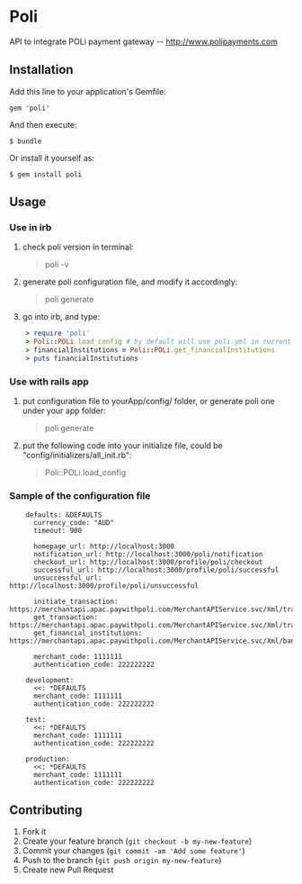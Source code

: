 # Poli

API to integrate POLi payment gateway -- http://www.polipayments.com

## Installation

Add this line to your application's Gemfile:

    gem 'poli'

And then execute:

    $ bundle

Or install it yourself as:

    $ gem install poli

## Usage

### Use in irb
1. check poli version in terminal:

    > poli -v

2. generate poli configuration file, and modify it accordingly:

    > poli generate
   
3. go into irb, and type:

```ruby
    > require 'poli'
    > Poli::POLi.load_config # by default will use poli.yml in current folder or ./config folder
    > financialInstitutions = Poli::POLi.get_financialInstitutions
    > puts financialInstitutions
```

### Use with rails app
1. put configuration file to yourApp/config/ folder, or generate poli one under your app folder:

   > poli generate

2. put the following code into your initialize file, could be "config/initializers/all_init.rb":

   > Poli::POLi.load_config


### Sample of the configuration file

		defaults: &DEFAULTS
		  currency_code: "AUD"
		  timeout: 900

		  homepage_url: http://localhost:3000
		  notification_url: http://localhost:3000/poli/notification
		  checkout_url: http://localhost:3000/profile/poli/checkout
		  successful_url: http://localhost:3000/profile/poli/successful
		  unsuccessful_url: http://localhost:3000/profile/poli/unsuccessful
  
		  initiate_transaction: https://merchantapi.apac.paywithpoli.com/MerchantAPIService.svc/Xml/transaction/initiate
		  get_transaction: https://merchantapi.apac.paywithpoli.com/MerchantAPIService.svc/Xml/transaction/query
		  get_financial_institutions: https://merchantapi.apac.paywithpoli.com/MerchantAPIService.svc/Xml/banks
  
		  merchant_code: 1111111
		  authentication_code: 222222222

		development:
		  <<: *DEFAULTS
		  merchant_code: 1111111
		  authentication_code: 222222222

		test:
		  <<: *DEFAULTS
		  merchant_code: 1111111
		  authentication_code: 222222222
  
		production:
		  <<: *DEFAULTS
		  merchant_code: 1111111
		  authentication_code: 222222222

## Contributing

1. Fork it
2. Create your feature branch (`git checkout -b my-new-feature`)
3. Commit your changes (`git commit -am 'Add some feature'`)
4. Push to the branch (`git push origin my-new-feature`)
5. Create new Pull Request
